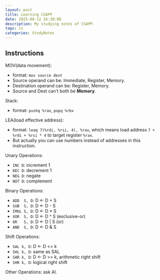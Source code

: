 ```yaml
---
layout: post
title: Learning CSAPP
date: 2025-08-12 16:30:00
description: My studying notes of CSAPP.
tags: cs
categories: StudyNotes
---
```


## Instructions

MOV(data movement):
* format: `mov source dest`
* Source operand can be: Immediate, Register, Memory.
* Destination operand can be: Register, Memory.
* Source and Dest can't both be **Memory**.

Stack:
* format: `pushq %rax`, `popq %rbx`

LEA(load effective address):
* format: `leaq 7(%rdi, %rsi, 4), %rax`, which means load address `7 + %rdi + %rsi * 4` to target register `%rax`.
* But actually you can use numbers instead of addresses in this instruction.

Unary Operations:
* `INC D`: increment 1
* `DEC D`: decrement 1
* `NEG D`: negate
* `NOT D`: complement

Binary Operations:
* `ADD  S, D`:  D <- D + S
* `SUB  S, D`:  D <- D - S
* `IMUL S, D`:  D <- D * S
* `XOR  S, D`:  D <- D ^ S (exclusive-or)
* `OR   S, D`:  D <- D | S (or)
* `AND  S, D`:  D <- D & S

Shift Operations:
* `SAL k, D`: D <- D << k
* `SHL k, D`: same as SAL
* `SAR k, D`: D <- D >> k, arithmetic right shift
* `SHR k, D`: logical right shift

Other Operations: ask AI.